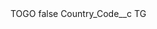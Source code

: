 <?xml version="1.0" encoding="UTF-8"?>
<CustomMetadata xmlns="http://soap.sforce.com/2006/04/metadata" xmlns:xsi="http://www.w3.org/2001/XMLSchema-instance" xmlns:xsd="http://www.w3.org/2001/XMLSchema">
    <label>TOGO</label>
    <protected>false</protected>
    <values>
        <field>Country_Code__c</field>
        <value xsi:type="xsd:string">TG</value>
    </values>
</CustomMetadata>
